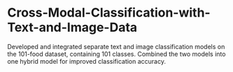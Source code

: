 # Cross-Modal-Classification-with-Text-and-Image-Data
Developed and integrated separate text and image classification models on the 101-food dataset, containing 101 classes. Combined the two models into one hybrid model for improved classification accuracy.
